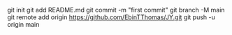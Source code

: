 git init
git add README.md
git commit -m "first commit"
git branch -M main
git remote add origin https://github.com/EbinTThomas/JY.git
git push -u origin main